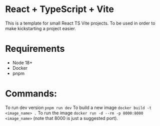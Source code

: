 # React + TypeScript + Vite

This is a template for small React TS Vite projects. To be used in order to make kickstarting a project easier.

# Requirements

- Node 18+
- Docker
- pnpm

# Commands: 
To run dev version `pnpm run dev`
To build a new image `docker build -t <image_name> .`
To run the image `docker run -d --rm -p 8000:8000 <image_name>` (note that 8000 is just a suggested port).
